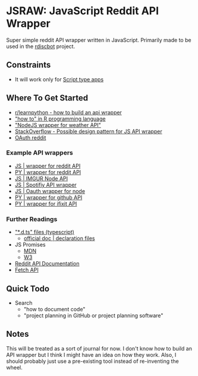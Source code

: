 # JSRAW: JavaScript Reddit API Wrapper

Super simple reddit API wrapper written in JavaScript. Primarily made to be used in the [rdiscbot](https://github.com/laughingclouds/rdiscbot) project.

## Constraints

- It will work only for [Script type apps](https://github.com/reddit-archive/reddit/wiki/oauth2-app-types#script)

## Where To Get Started

- [r/learnpython - how to build an api wrapper](https://www.reddit.com/r/learnpython/comments/711ny3/how_to_build_an_api_wrapper/)
- ["how to" in R programming language](https://colinfay.me/build-api-wrapper-package-r/)
- ["NodeJS wrapper for weather API"](https://itnext.io/how-to-build-a-nodejs-wrapper-for-a-weather-api-28404caedfdb)
- [StackOverflow - Possible design pattern for JS API wrapper](https://stackoverflow.com/questions/9254787/implementing-a-javascript-api-wrapper)
- [OAuth reddit](https://github.com/reddit-archive/reddit/wiki/OAuth2#getting-started)

### Example API wrappers

- [JS | wrapper for reddit API](https://github.com/not-an-aardvark/snoowrap)
- [PY | wrapper for reddit API](https://github.com/praw-dev/praw)
- [JS | IMGUR Node API](https://github.com/jamiees2/imgur-node-api)
- [JS | Spotifiy API wrapper](https://github.com/thelinmichael/spotify-web-api-node)
- [JS | Oauth wrapper for node](https://github.com/ciaranj/node-oauth)
- [PY | wrapper for github API](https://github.com/sigmavirus24/github3.py)
- [PY | wrapper for ifixit API](https://github.com/xiongchiamiov/pyfixit)

### Further Readings

- ["*.d.ts" files (typescript)](https://stackoverflow.com/questions/21247278/about-d-ts-in-typescript)
	- [official doc | declaration files](https://www.typescriptlang.org/docs/handbook/declaration-files/introduction.html)
- JS Promises
  - [MDN](https://developer.mozilla.org/en-US/docs/Web/JavaScript/Reference/Global_Objects/Promise)
  - [W3](https://www.w3schools.com/js/js_promise.asp)
- [Reddit API Documentation](https://www.reddit.com/dev/api)
- [Fetch API](https://developer.mozilla.org/en-US/docs/Web/API/Fetch_API/Using_Fetch)

## Quick Todo

- Search 
  - "how to document code"
  - "project planning in GitHub or project planning software"

## Notes

This will be treated as a sort of journal for now.
I don't know how to build an API wrapper but I think I might have an idea on how they work.
Also, I should probably just use a pre-existing tool instead of re-inventing the wheel.
